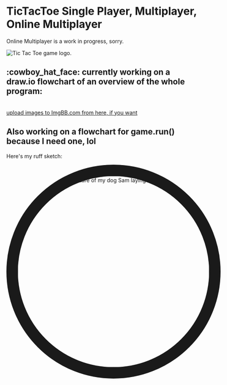 
<style>
.gamerun_image {border-radius: 50%}
</style>

<h1>TicTacToe Single Player, Multiplayer, Online Multiplayer</h1>

<p>Online Multiplayer is a work in progress, sorry.</p>

<img src="https://i.ibb.co/qg0j9Rg/Tic-Tac-Toe.png" alt="Tic Tac Toe game logo.">

<h2>:cowboy_hat_face: currently working on a draw.io flowchart of an overview of the whole program:</h2>
<br /><a target='_blank' href='https://imgbb.com/'>upload images to ImgBB.com from here, if you want</a><br />

<!-- https://ibb.co/47xKfrD -->



<!-- <img src="https://i.ibb.co/vHjX40H/get-Player-Amount-jpeg.jpg" alt="get player amount function flow chart" border="5"> -->
<h2>Also working on a flowchart for game.run() because I need one, lol</h2>
<P>Here's my ruff sketch:</P>
<p align="center">
<img  class="gamerun_image" border="30" border= "border-radius: 10% / 50%;" src="https://i.ibb.co/MpHyJK3/Sam.jpg" alt="Picture of my dog Sam laying down"   width= 500 height=500>
</p>

